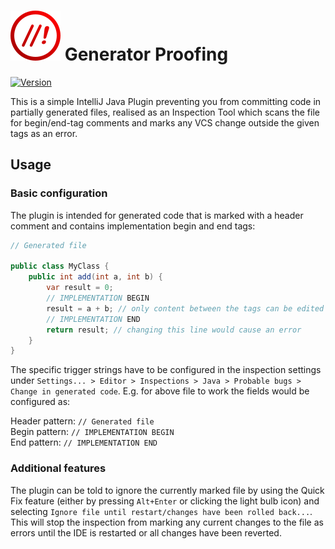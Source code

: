 # <img src="./src/main/resources/META-INF/pluginIcon.svg" alt="logo"> Generator Proofing


[![Version](https://img.shields.io/jetbrains/plugin/v/22079-generator-proofing)](https://plugins.jetbrains.com/plugin/22079-generator-proofing)


This is a simple IntelliJ Java Plugin preventing you from committing code in partially generated files, realised
as an Inspection Tool which scans the file for begin/end-tag comments and marks any VCS change outside the given tags as an
error.

## Usage

### Basic configuration

The plugin is intended for generated code that is marked with a header comment and contains implementation begin and end tags:

```java
// Generated file

public class MyClass {
    public int add(int a, int b) {
        var result = 0;
        // IMPLEMENTATION BEGIN
        result = a + b; // only content between the tags can be edited
        // IMPLEMENTATION END
        return result; // changing this line would cause an error
    }
}
```

The specific trigger strings have to be configured in the inspection settings under `Settings... > Editor > Inspections > Java > Probable bugs > Change in generated code`.
E.g. for above file to work the fields would be configured as:

Header pattern: `// Generated file`  
Begin pattern: `// IMPLEMENTATION BEGIN`  
End pattern: `// IMPLEMENTATION END`

### Additional features

The plugin can be told to ignore the currently marked file by using the Quick Fix feature (either by pressing `Alt+Enter` or clicking the light bulb icon) and selecting `Ignore file until restart/changes have been rolled back...`.
This will stop the inspection from marking any current changes to the file as errors until the IDE is restarted or all changes have been reverted.

